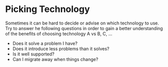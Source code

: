 # Picking Technology

Sometimes it can be hard to decide or advise on which technology to use.
Try to answer he following questions in order to gain a better understanding of
the benefits of choosing technology A vs B, C, ...

- Does it solve a problem I have?
- Does it introduce less problems than it solves?
- Is it well supported?
- Can I migrate away when things change?
